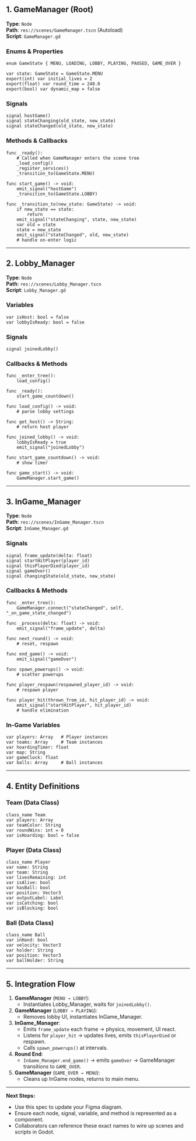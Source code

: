 
## 1. GameManager (Root)

**Type**: `Node`  
**Path**: `res://scenes/GameManager.tscn` (Autoload)  
**Script**: `GameManager.gd`

### Enums & Properties

```gdscript
enum GameState { MENU, LOADING, LOBBY, PLAYING, PAUSED, GAME_OVER }

var state: GameState = GameState.MENU
export(int) var initial_lives = 2
export(float) var round_time = 240.0
export(bool) var dynamic_map = false
```

### Signals

```gdscript
signal hostGame()
signal stateChanging(old_state, new_state)
signal stateChanged(old_state, new_state)
```

### Methods & Callbacks

```gdscript
func _ready():
    # Called when GameManager enters the scene tree
    _load_config()
    _register_services()
    _transition_to(GameState.MENU)

func start_game() -> void:
    emit_signal("hostGame")
    _transition_to(GameState.LOBBY)

func _transition_to(new_state: GameState) -> void:
    if new_state == state:
        return
    emit_signal("stateChanging", state, new_state)
    var old = state
    state = new_state
    emit_signal("stateChanged", old, new_state)
    # handle on-enter logic
```

---

## 2. Lobby_Manager

**Type**: `Node`  
**Path**: `res://scenes/Lobby_Manager.tscn`  
**Script**: `Lobby_Manager.gd`

### Variables

```gdscript
var isHost: bool = false
var lobbyIsReady: bool = false
```

### Signals

```gdscript
signal joinedLobby()
```

### Callbacks & Methods

```gdscript
func _enter_tree():
    load_config()

func _ready():
    start_game_countdown()

func load_config() -> void:
    # parse lobby settings

func get_host() -> String:
    # return host player

func joined_lobby() -> void:
    lobbyIsReady = true
    emit_signal("joinedLobby")

func start_game_countdown() -> void:
    # show timer

func game_start() -> void:
    GameManager.start_game()
```

---

## 3. InGame_Manager

**Type**: `Node`  
**Path**: `res://scenes/InGame_Manager.tscn`  
**Script**: `InGame_Manager.gd`

### Signals

```gdscript
signal frame_update(delta: float)
signal startHitPlayer(player_id)
signal thisPlayerDied(player_id)
signal gameOver()
signal changingState(old_state, new_state)
```

### Callbacks & Methods

```gdscript
func _enter_tree():
    GameManager.connect("stateChanged", self, "_on_game_state_changed")

func _process(delta: float) -> void:
    emit_signal("frame_update", delta)

func next_round() -> void:
    # reset, respawn

func end_game() -> void:
    emit_signal("gameOver")

func spawn_powerups() -> void:
    # scatter powerups

func player_respawn(respawned_player_id) -> void:
    # respawn player

func player_hit(thrown_from_id, hit_player_id) -> void:
    emit_signal("startHitPlayer", hit_player_id)
    # handle elimination
```

### In-Game Variables

```gdscript
var players: Array   # Player instances
var teams: Array     # Team instances
var hoardingTimer: float
var map: String
var gameClock: float
var balls: Array     # Ball instances
```

---

## 4. Entity Definitions

### Team (Data Class)

```gdscript
class_name Team
var players: Array
var teamColor: String
var roundWins: int = 0
var isHoarding: bool = false
```

### Player (Data Class)

```gdscript
class_name Player
var name: String
var team: String
var livesRemaining: int
var isAlive: bool
var hasBall: bool
var position: Vector3
var outputLabel: Label
var isCatching: bool
var isBlocking: bool
```

### Ball (Data Class)

```gdscript
class_name Ball
var inHand: bool
var velocity: Vector3
var holder: String
var position: Vector3
var ballHolder: String
```

---

## 5. Integration Flow

1. **GameManager** (`MENU → LOBBY`):  
   - Instantiates Lobby_Manager, waits for `joinedLobby()`.  
2. **GameManager** (`LOBBY → PLAYING`):  
   - Removes lobby UI, instantiates InGame_Manager.  
3. **InGame_Manager**:  
   - Emits `frame_update` each frame → physics, movement, UI react.  
   - Listens for `player_hit` → updates lives, emits `thisPlayerDied` or respawn.  
   - Calls `spawn_powerups()` at intervals.  
4. **Round End**:  
   - `InGame_Manager.end_game()` → emits `gameOver` → GameManager transitions to `GAME_OVER`.  
5. **GameManager** (`GAME_OVER → MENU`):  
   - Cleans up InGame nodes, returns to main menu.

---

**Next Steps:**  
- Use this spec to update your Figma diagram.  
- Ensure each node, signal, variable, and method is represented as a component.  
- Collaborators can reference these exact names to wire up scenes and scripts in Godot.
